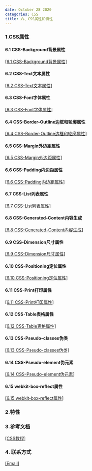 ```yaml
---
date: October 28 2020
categories: CSS
title: 六、CSS属性和特性
---
```

### 1.CSS属性

#### 6.1 CSS-Background背景属性

[[6.1 CSS-Background背景属性]](https://web-dolphin.github.io/2020/10/28/CSS/Tags/%E5%85%AD%E3%80%81CSS%E5%B1%9E%E6%80%A7%E5%92%8C%E7%89%B9%E6%80%A7/6.1%20CSS-Background%E8%83%8C%E6%99%AF%E5%B1%9E%E6%80%A7/)

#### 6.2 CSS-Text文本属性

[[6.2 CSS-Text文本属性]](https://web-dolphin.github.io/2020/10/28/CSS/Tags/%E5%85%AD%E3%80%81CSS%E5%B1%9E%E6%80%A7%E5%92%8C%E7%89%B9%E6%80%A7/6.2%20CSS-Text%E6%96%87%E6%9C%AC%E5%B1%9E%E6%80%A7/)

#### 6.3 CSS-Font字体属性

[[6.3 CSS-Font字体属性]](https://web-dolphin.github.io/2020/10/28/CSS/Tags/%E5%85%AD%E3%80%81CSS%E5%B1%9E%E6%80%A7%E5%92%8C%E7%89%B9%E6%80%A7/6.3%20CSS-Font%E5%AD%97%E4%BD%93%E5%B1%9E%E6%80%A7/)

#### 6.4 CSS-Border-Outline边框和轮廓属性

[[6.4 CSS-Border-Outline边框和轮廓属性]](https://web-dolphin.github.io/2020/10/28/CSS/Tags/%E5%85%AD%E3%80%81CSS%E5%B1%9E%E6%80%A7%E5%92%8C%E7%89%B9%E6%80%A7/6.4%20CSS-Border-Outline%E8%BE%B9%E6%A1%86%E5%92%8C%E8%BD%AE%E5%BB%93%E5%B1%9E%E6%80%A7/)

#### 6.5 CSS-Margin外边距属性

[[6.5 CSS-Margin外边距属性]](https://web-dolphin.github.io/2020/10/28/CSS/Tags/%E5%85%AD%E3%80%81CSS%E5%B1%9E%E6%80%A7%E5%92%8C%E7%89%B9%E6%80%A7/6.5%20CSS-Margin%E5%A4%96%E8%BE%B9%E8%B7%9D%E5%B1%9E%E6%80%A7/)

#### 6.6 CSS-Padding内边距属性

[[6.6 CSS-Padding内边距属性]](https://web-dolphin.github.io/2020/10/28/CSS/Tags/%E5%85%AD%E3%80%81CSS%E5%B1%9E%E6%80%A7%E5%92%8C%E7%89%B9%E6%80%A7/6.6%20CSS-Padding%E5%86%85%E8%BE%B9%E8%B7%9D%E5%B1%9E%E6%80%A7/)

#### 6.7 CSS-List列表属性

[[6.7 CSS-List列表属性]](https://web-dolphin.github.io/2020/10/28/CSS/Tags/%E5%85%AD%E3%80%81CSS%E5%B1%9E%E6%80%A7%E5%92%8C%E7%89%B9%E6%80%A7/6.7%20CSS-List%E5%88%97%E8%A1%A8%E5%B1%9E%E6%80%A7/)

#### 6.8 CSS-Generated-Content内容生成

[[6.8 CSS-Generated-Content内容生成]](https://web-dolphin.github.io/2020/10/28/CSS/Tags/%E5%85%AD%E3%80%81CSS%E5%B1%9E%E6%80%A7%E5%92%8C%E7%89%B9%E6%80%A7/6.8%20CSS-Generated-Content%E5%86%85%E5%AE%B9%E7%94%9F%E6%88%90/)

#### 6.9 CSS-Dimension尺寸属性

[[6.9 CSS-Dimension尺寸属性]](https://web-dolphin.github.io/2020/10/28/CSS/Tags/%E5%85%AD%E3%80%81CSS%E5%B1%9E%E6%80%A7%E5%92%8C%E7%89%B9%E6%80%A7/6.9%20CSS-Dimension%E5%B0%BA%E5%AF%B8%E5%B1%9E%E6%80%A7/)

#### 6.10 CSS-Positioning定位属性

[[6.10 CSS-Positioning定位属性]](https://web-dolphin.github.io/2020/10/28/CSS/Tags/%E5%85%AD%E3%80%81CSS%E5%B1%9E%E6%80%A7%E5%92%8C%E7%89%B9%E6%80%A7/6.10%20CSS-Positioning%E5%AE%9A%E4%BD%8D%E5%B1%9E%E6%80%A7/)

#### 6.11 CSS-Print打印属性

[[6.11 CSS-Print打印属性]](https://web-dolphin.github.io/2020/10/28/CSS/Tags/%E5%85%AD%E3%80%81CSS%E5%B1%9E%E6%80%A7%E5%92%8C%E7%89%B9%E6%80%A7/6.11%20CSS-Print%E6%89%93%E5%8D%B0%E5%B1%9E%E6%80%A7/)

#### 6.12 CSS-Table表格属性

[[6.12 CSS-Table表格属性]](https://web-dolphin.github.io/2020/10/28/CSS/Tags/%E5%85%AD%E3%80%81CSS%E5%B1%9E%E6%80%A7%E5%92%8C%E7%89%B9%E6%80%A7/6.12%20CSS-Table%E8%A1%A8%E6%A0%BC%E5%B1%9E%E6%80%A7/)

#### 6.13 CSS-Pseudo-classes伪类

[[6.13 CSS-Pseudo-classes伪类]](https://web-dolphin.github.io/2020/10/28/CSS/Tags/%E5%85%AD%E3%80%81CSS%E5%B1%9E%E6%80%A7%E5%92%8C%E7%89%B9%E6%80%A7/6.13%20CSS-Pseudo-classes%E4%BC%AA%E7%B1%BB/)

#### 6.14 CSS-Pseudo-element伪元素

[[6.14 CSS-Pseudo-element伪元素]](https://web-dolphin.github.io/2020/10/28/CSS/Tags/%E5%85%AD%E3%80%81CSS%E5%B1%9E%E6%80%A7%E5%92%8C%E7%89%B9%E6%80%A7/6.14%20CSS-Pseudo-element%E4%BC%AA%E5%85%83%E7%B4%A0/)

#### 6.15 webkit-box-reflect属性

[[6.15 webkit-box-reflect属性]](https://web-dolphin.github.io/2020/10/28/CSS/Tags/%E5%85%AD%E3%80%81CSS%E5%B1%9E%E6%80%A7%E5%92%8C%E7%89%B9%E6%80%A7/6.15%20%20webkit-box-reflect%E5%B1%9E%E6%80%A7/)

### 2.特性
### 3.参考文档

[[CSS教程]](https://web-dolphin.github.io/2020/10/28/CSS/Tutorial/CSS%E6%95%99%E7%A8%8B/)

### 4. 联系方式

[[Email]](yuanmin8888@outlook.com)